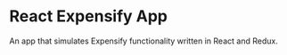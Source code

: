 # React Expensify App

An app that simulates Expensify functionality written in React and Redux.



